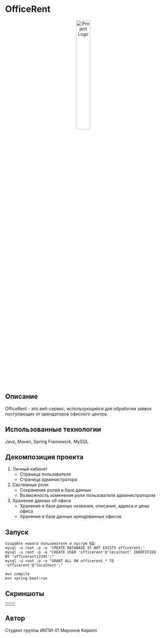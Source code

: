 # OfficeRent
<p align="center">
      <img src="https://www.logomaker.com/api/main/images/1j+ojFVDOMkX9Wytexe43D6kh...SGpBFNkB3OwXs1M3EMoAJtlicujvpv8PU6" alt="Project Logo" width="30%">
</p>

## Описание
OfficeRent - это веб-сервис, использующийся для обработки заявок поступающих от арендаторов офисного центра.

## Использованные технологии
Java, Maven, Spring Framework, MySQL

## Декомпозиция проекта
1. Личный кабинет
   * Страница пользователя
   * Страница администратора
2. Системные роли
   * Сохранение ролей в базе данных
   * Возможность изменения роли пользователя администратором
3. Хранение данных об офисе
   * Хранение в базе данных названия, описания, адреса и цены офиса
   * Хранение в базе данных арендованных офисов

## Запуск
```mysql
Создайте нового пользователя и пустую БД:
mysql -u root -p -e 'CREATE DATABASE IF NOT EXISTS officerent;'
mysql -u root -p -e "CREATE USER 'officerent'@'localhost' IDENTIFIED BY 'officerent12345';"
mysql -u root -p -e "GRANT ALL ON officerent.* TO 'officerent'@'localhost';"
```
```
mvn compile
mvn spring-boot:run
```

## Скриншоты

<table>
    <tr>
        <td>
            <img src="">
        </td>
        <td>
            <img src="">
        </td>
    </tr>
</table>

## Автор
Студент группы ИКПИ-01 Миронов Кирилл

